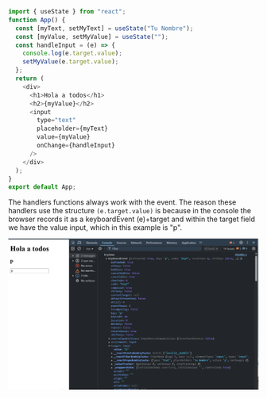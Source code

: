 

``` JavaScript
import { useState } from "react";
function App() {
  const [myText, setMyText] = useState("Tu Nombre");
  const [myValue, setMyValue] = useState("");
  const handleInput = (e) => {
    console.log(e.target.value);
    setMyValue(e.target.value);
  };
  return (
    <div>
      <h1>Hola a todos</h1>
      <h2>{myValue}</h2>
      <input
        type="text"
        placeholder={myText}
        value={myValue}
        onChange={handleInput}
      />
    </div>
  );
}
export default App;
```

The handlers functions always work with the event. The reason these handlers use the structure `(e.target.value)` is because in the console the browser records it as a keyboardEvent (e)+target and within the target field we have the value input, which in this example is "p".

![Handler event recorded by the console](resources/images/HandlerInConsole.png)